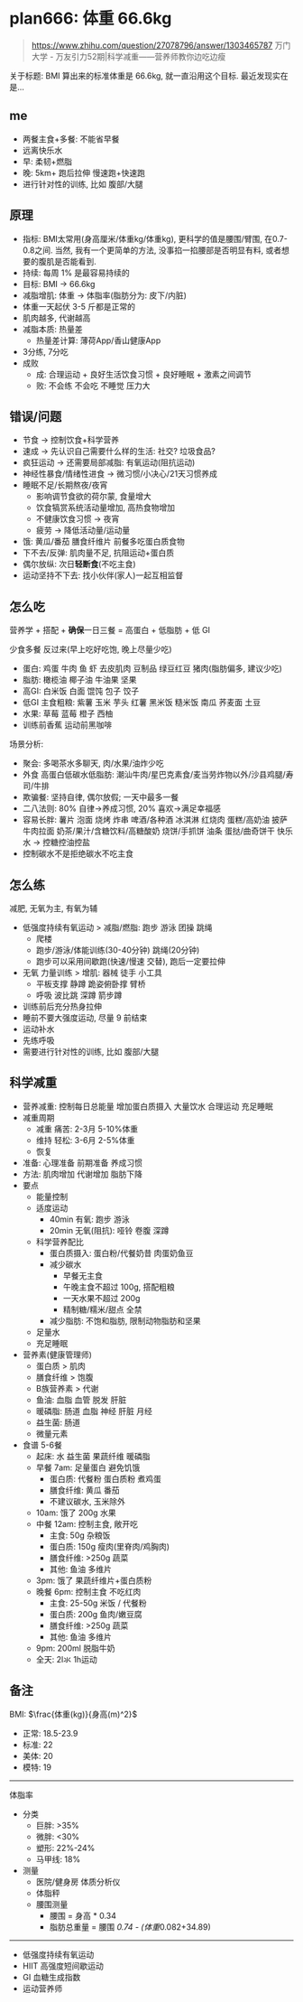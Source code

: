 # plan666: 体重 66.6kg

> <https://www.zhihu.com/question/27078796/answer/1303465787>
> 万门大学 - 万友引力52期|科学减重——营养师教你边吃边瘦

关于标题: BMI 算出来的标准体重是 66.6kg, 就一直沿用这个目标. 最近发现实在是...

## me

- 两餐主食+多餐: 不能省早餐
- 远离快乐水
- 早: 柔韧+燃脂
- 晚: 5km+ 跑后拉伸 慢速跑+快速跑
- 进行针对性的训练, 比如 腹部/大腿

## 原理

- 指标: BMI太常用(身高厘米/体重kg/体重kg), 更科学的值是腰围/臂围, 在0.7-0.8之间. 当然, 我有一个更简单的方法, 没事掐一掐腰部是否明显有料, 或者想要的腹肌是否能看到.
- 持续: 每周 1% 是最容易持续的
- 目标: BMI -> 66.6kg
- 减脂增肌: 体重 -> 体脂率(脂肪分为: 皮下/内脏)
- 体重一天起伏 3-5 斤都是正常的
- 肌肉越多, 代谢越高
- 减脂本质: 热量差
  - 热量差计算: 薄荷App/香山健康App
- 3分练, 7分吃
- 成败
  - 成: 合理运动 + 良好生活饮食习惯 + 良好睡眠 + 激素之间调节
  - 败: 不会练 不会吃 不睡觉 压力大

## 错误/问题

- 节食 -> 控制饮食+科学营养
- 速成 -> 先认识自己需要什么样的生活: 社交? 垃圾食品?
- 疯狂运动 -> 还需要局部减脂: 有氧运动(阻抗运动)
- 神经性暴食/情绪性进食 -> 微习惯/小决心/21天习惯养成
- 睡眠不足/长期熬夜/夜宵
  - 影响调节食欲的荷尔蒙, 食量增大
  - 饮食犒赏系统活动量增加, 高热食物增加
  - 不健康饮食习惯 -> 夜宵
  - 疲劳 -> 降低活动量/运动量
- 饿: 黄瓜/番茄 膳食纤维片 前餐多吃蛋白质食物
- 下不去/反弹: 肌肉量不足, 抗阻运动+蛋白质
- 偶尔放纵: 次日**轻断食**(不吃主食)
- 运动坚持不下去: 找小伙伴(家人)一起互相监督

## 怎么吃

营养学 + 搭配 + **确保**一日三餐 = 高蛋白 + 低脂肪 + 低 GI

少食多餐 反过来(早上吃好吃饱, 晚上尽量少吃)

- 蛋白: 鸡蛋 牛肉 鱼 虾 去皮肌肉 豆制品 绿豆红豆 猪肉(脂肪偏多, 建议少吃)
- 脂肪: 橄榄油 椰子油 牛油果 坚果
- 高GI: 白米饭 白面 馄饨 包子 饺子
- 低GI 主食粗粮: 紫薯 玉米 芋头 红薯 黑米饭 糙米饭 南瓜 荞麦面 土豆
- 水果: 草莓 蓝莓 橙子 西柚
- 训练前香蕉 运动前黑咖啡

场景分析:

- 聚会: 多喝茶水多聊天, 肉/水果/油炸少吃
- 外食 高蛋白低碳水低脂肪: 潮汕牛肉/星巴克素食/麦当劳炸物以外/沙县鸡腿/寿司/牛排
- 欺骗餐: 坚持自律, 偶尔放假; 一天中最多一餐
- 二八法则: 80% 自律->养成习惯, 20% 喜欢->满足幸福感
- 容易长胖: 薯片 泡面 烧烤 炸串 啤酒/各种酒 冰淇淋 红烧肉 蛋糕/高奶油 披萨 牛肉拉面 奶茶/果汁/含糖饮料/高糖酸奶 烧饼/手抓饼 油条 蛋挞/曲奇饼干 快乐水 -> 控糖控油控盐
- 控制碳水不是拒绝碳水不吃主食

## 怎么练

减肥, 无氧为主, 有氧为辅

- 低强度持续有氧运动 > 减脂/燃脂: 跑步 游泳 团操 跳绳
  - 爬楼
  - 跑步/游泳/体能训练(30-40分钟) 跳绳(20分钟)
  - 跑步可以采用间歇跑(快速/慢速 交替), 跑后一定要拉伸
- 无氧 力量训练 > 增肌: 器械 徒手 小工具
  - 平板支撑 静蹲 跪姿俯卧撑 臂桥
  - 呼吸 波比跳 深蹲 箭步蹲
- 训练前后充分热身拉伸
- 睡前不要大强度运动, 尽量 9 前结束
- 运动补水
- 先练呼吸
- 需要进行针对性的训练, 比如 腹部/大腿

## 科学减重

- 营养减重: 控制每日总能量 增加蛋白质摄入 大量饮水 合理运动 充足睡眠
- 减重周期
  - 减重 痛苦: 2-3月 5-10%体重
  - 维持 轻松: 3-6月 2-5%体重
  - 恢复
- 准备: 心理准备 前期准备 养成习惯
- 方法: 肌肉增加 代谢增加 脂肪下降
- 要点
  - 能量控制
  - 适度运动
    - 40min 有氧: 跑步 游泳
    - 20min 无氧(阻抗): 哑铃 卷腹 深蹲
  - 科学营养配比
    - 蛋白质摄入: 蛋白粉/代餐奶昔 肉蛋奶鱼豆
    - 减少碳水
      - 早餐无主食
      - 午晚主食不超过 100g, 搭配粗粮
      - 一天水果不超过 200g
      - 精制糖/糯米/甜点 全禁
    - 减少脂肪: 不饱和脂肪, 限制动物脂肪和坚果
  - 足量水
  - 充足睡眠
- 营养素(健康管理师)
  - 蛋白质 > 肌肉
  - 膳食纤维 > 饱腹
  - B族营养素 > 代谢
  - 鱼油: 血脂 血管 脱发 肝脏
  - 暖磷脂: 肠道 血脂 神经 肝脏 月经
  - 益生菌: 肠道
  - 微量元素
- 食谱 5-6餐
  - 起床: 水 益生菌 果蔬纤维 暖磷脂
  - 早餐 7am: 足量蛋白 避免饥饿
    - 蛋白质: 代餐粉 蛋白质粉 煮鸡蛋
    - 膳食纤维: 黄瓜 番茄
    - 不建议碳水, 玉米除外
  - 10am: 饿了 200g 水果
  - 中餐 12am: 控制主食, 敞开吃
    - 主食: 50g 杂粮饭
    - 蛋白质: 150g 瘦肉(里脊肉/鸡胸肉)
    - 膳食纤维: >250g 蔬菜
    - 其他: 鱼油 多维片
  - 3pm: 饿了 果蔬纤维片+蛋白质粉
  - 晚餐 6pm: 控制主食 不吃红肉
    - 主食: 25-50g 米饭 / 代餐粉
    - 蛋白质: 200g 鱼肉/嫩豆腐
    - 膳食纤维: >250g 蔬菜
    - 其他: 鱼油 多维片
  - 9pm: 200ml 脱脂牛奶
  - 全天: 2l氺 1h运动

## 备注

BMI: $\frac{体重(kg)}{身高(m)^2}$

- 正常: 18.5-23.9
- 标准: 22
- 美体: 20
- 模特: 19

---

体脂率

- 分类
  - 巨胖: >35%
  - 微胖: <30%
  - 塑形: 22%-24%
  - 马甲线: 18%
- 测量
  - 医院/健身房 体质分析仪
  - 体脂秤
  - 腰围测量
    - 腰围 = 身高 * 0.34
    - 脂肪总重量 = 腰围 *0.74 - (体重*0.082+34.89)

---

- 低强度持续有氧运动
- HIIT 高强度短间歇运动
- GI 血糖生成指数
- 运动营养师
